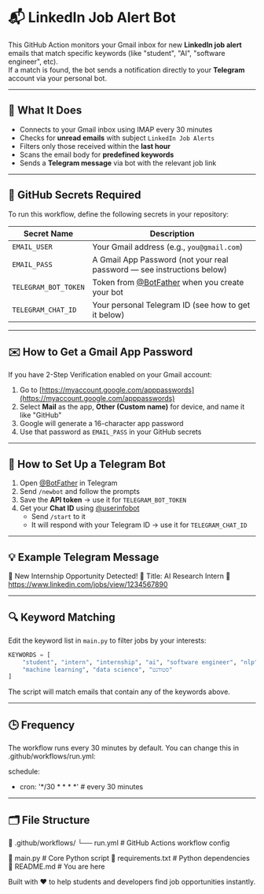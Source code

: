 # 📬 LinkedIn Job Alert Bot

This GitHub Action monitors your Gmail inbox for new **LinkedIn job alert** emails that match specific keywords (like "student", "AI", "software engineer", etc).  
If a match is found, the bot sends a notification directly to your **Telegram** account via your personal bot.

---

## 🚀 What It Does

- Connects to your Gmail inbox using IMAP every 30 minutes
- Checks for **unread emails** with subject `LinkedIn Job Alerts`
- Filters only those received within the **last hour**
- Scans the email body for **predefined keywords**
- Sends a **Telegram message** via bot with the relevant job link

---

## 🔐 GitHub Secrets Required

To run this workflow, define the following secrets in your repository:

| Secret Name            | Description                                                                |
|------------------------|----------------------------------------------------------------------------|
| `EMAIL_USER`           | Your Gmail address (e.g., `you@gmail.com`)                                 |
| `EMAIL_PASS`           | A Gmail App Password (not your real password — see instructions below)     |
| `TELEGRAM_BOT_TOKEN`   | Token from [@BotFather](https://t.me/BotFather) when you create your bot   |
| `TELEGRAM_CHAT_ID`     | Your personal Telegram ID (see how to get it below)                        |

---

## ✉️ How to Get a Gmail App Password

If you have 2-Step Verification enabled on your Gmail account:

1. Go to [https://myaccount.google.com/apppasswords](https://myaccount.google.com/apppasswords)
2. Select **Mail** as the app, **Other (Custom name)** for device, and name it like "GitHub"
3. Google will generate a 16-character app password
4. Use that password as `EMAIL_PASS` in your GitHub secrets

---

## 🤖 How to Set Up a Telegram Bot

1. Open [@BotFather](https://t.me/BotFather) in Telegram
2. Send `/newbot` and follow the prompts
3. Save the **API token** → use it for `TELEGRAM_BOT_TOKEN`
4. Get your **Chat ID** using [@userinfobot](https://t.me/userinfobot)
   - Send `/start` to it
   - It will respond with your Telegram ID → use it for `TELEGRAM_CHAT_ID`

---

## 💡 Example Telegram Message

💼 New Internship Opportunity Detected!
📝 Title: AI Research Intern
🔗 https://www.linkedin.com/jobs/view/1234567890

---

## 🔍 Keyword Matching

Edit the keyword list in `main.py` to filter jobs by your interests:

```python
KEYWORDS = [
    "student", "intern", "internship", "ai", "software engineer", "nlp",
    "machine learning", "data science", "סטודנט"
]
```

The script will match emails that contain any of the keywords above.

---

## 🕒 Frequency
The workflow runs every 30 minutes by default.
You can change this in .github/workflows/run.yml:

schedule:
  - cron: '*/30 * * * *'  # every 30 minutes

---

## 🗂️ File Structure
📁 .github/workflows/
   └── run.yml        # GitHub Actions workflow config

📄 main.py            # Core Python script
📄 requirements.txt   # Python dependencies
📄 README.md          # You are here


Built with ❤️ to help students and developers find job opportunities instantly.
